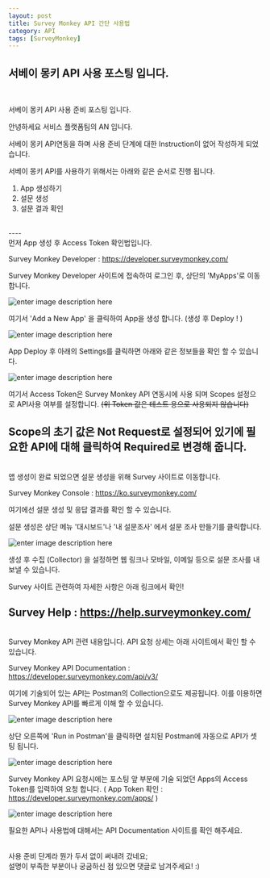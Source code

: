 ```yaml
---
layout: post
title: Survey Monkey API 간단 사용법
category: API
tags: [SurveyMonkey]
---
```


## 서베이 몽키 API 사용 포스팅 입니다. 

<br>

서베이 몽키 API 사용 준비 포스팅 입니다. 


안녕하세요 
서비스 플랫폼팀의 AN 입니다.

서베이 몽키 API연동을 하며 사용 준비 단계에 대한 Instruction이 없어 작성하게 되었습니다. 

서베이 몽키 API를 사용하기 위해서는 아래와 같은 순서로 진행 됩니다. 


1. App 생성하기
2. 설문 생성
3. 설문 결과 확인
<br>
----
<br>
먼저 App 생성 후 Access Token 확인법입니다. 

Survey Monkey Developer
: https://developer.surveymonkey.com/  

Survey Monkey Developer 사이트에 접속하여 로그인 후, 상단의 'MyApps'로 이동합니다.

![enter image description here](https://lh3.googleusercontent.com/XJp1PoS9QMLyitU5B7wAUncCIubY-wrYOSM159U_K5Q12igKEb8cEzis-i67mAA15j8nFZH29z9I)

여기서  'Add a New App' 을 클릭하여 App을 생성 합니다.
(생성 후 Deploy ! )

![enter image description here](https://lh3.googleusercontent.com/9ZmxQLrPB9Qp2OMZX4M_yvX-N9tg_01H0uh6dtsLZQg1BjXZ1j5SKtZ4GVDCbiecO18zTKvY1PDb)

 App Deploy 후 아래의 Settings를 클릭하면 아래와 같은 정보들을 확인 할 수 있습니다.

![enter image description here](https://lh3.googleusercontent.com/o26KhiJDut8au9uwmtieMBKgD2-s0ptLe4C7U717rvFM4FQYnB_cj8Y5mkCKiskGrlYbqAUGDt98)

  여기서 Access Token은 Survey Monkey API 연동시에 사용 되며
 Scopes 설정으로 API사용 여부를 설정합니다.
~~(위 Token 값은 테스트 용으로 사용되지 않습니다)~~

 Scope의 초기 값은 Not Request로 설정되어 있기에 필요한 API에 대해 클릭하여 Required로 변경해  줍니다. 
<br>
--------
<br>
앱 생성이 완료 되었으면 설문 생성을 위해 Survey 사이트로 이동합니다. 

Survey Monkey Console
:  https://ko.surveymonkey.com/  

여기에선 설문 생성 및 응답 결과를 확인 할 수 있습니다. 

설문 생성은 상단 메뉴 '대시보드'나 '내 설문조사' 에서 설문 조사 만들기를 클릭합니다. 

![enter image description here](https://lh3.googleusercontent.com/czNLV4tF360uckhIgPAZs3B0gywNTec3R13BRdJOpxx5o8R66qrfyj6sJONxBQR3gWgHzlKgXOVa)

생성 후 수집 (Collector) 을 설정하면 웹 링크나 모바일, 이메일 등으로 설문 조사를 내보낼 수 있습니다.

Survey 사이트 관련하여 자세한 사항은 아래 링크에서 확인!

Survey Help
: https://help.surveymonkey.com/
<br>
--------
<br>
Survey Monkey API 관련 내용입니다. 
API 요청 상세는 아래 사이트에서 확인 할 수 있습니다.

Survey Monkey API Documentation 
: https://developer.surveymonkey.com/api/v3/

여기에 기술되어 있는 API는 Postman의 Collection으로도 제공됩니다. 
이를 이용하면 Survey Monkey API를 빠르게 이해 할 수 있습니다. 

![enter image description here](https://lh3.googleusercontent.com/_ydb73HnHScoDzTYJnwVAHA1-1yM2YffRbFOhC-kpicKAV0r-TkS-xrWX-XVpbWG4eoOutvIe6X8)

상단 오른쪽에 'Run in Postman'을 클릭하면 설치된 Postman에 자동으로 API가 셋팅 됩니다.

![enter image description here](https://lh3.googleusercontent.com/k5PwXAKnj8MhcIKeOYZNVkYs48nGv4PO5_1o0gkWLZ-ts-8ALMMeuXWOEYf4yI5kWRQ9Z1FIb1qx)

Survey Monkey API 요청시에는 포스팅 앞 부분에 기술 되었던 Apps의 Access Token를 입력하여 요청 합니다. 
( App Token 확인 : https://developer.surveymonkey.com/apps/ )

![enter image description here](https://lh3.googleusercontent.com/SNFsDEHz8rAePrTqOxqXN9195qKWhrhHgJ8PcpjUef5RD9KztGnZPUTCA_Kk73L4T2Q6OZt3MxcG)

필요한 API나 사용법에 대해서는 API Documentation 사이트를 확인 해주세요.

<br>
사용 준비 단계라 뭔가 두서 없이 써내려 갔네요; <br>
설명이 부족한 부분이나 궁굼하신 점 있으면 댓글로 남겨주세요! :) 


